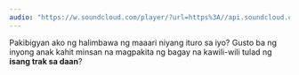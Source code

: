 ```yaml
---
audio: "https://w.soundcloud.com/player/?url=https%3A//api.soundcloud.com/tracks/1472907619%3Fsecret_token%3Ds-n2xdYPhu4kP&color=%23ff5500&auto_play=true&hide_related=false&show_comments=true&show_user=true&show_reposts=false&show_teaser=true&visual=true"
---
```


Pakibigyan ako ng halimbawa ng maaari niyang ituro sa iyo? Gusto ba ng inyong anak kahit minsan na magpakita ng bagay na kawili-wili tulad ng <strong>isang trak sa daan</strong>?